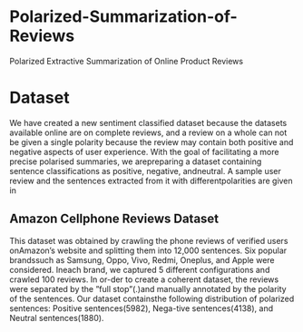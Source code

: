 # Polarized-Summarization-of-Reviews
Polarized Extractive Summarization of Online Product Reviews

# Dataset
We have created a new sentiment classified dataset because the datasets available online are on complete reviews, and a review on a whole can not be given a single polarity because the review may contain both positive and negative aspects of user experience. With the goal of facilitating a more precise polarised summaries, we arepreparing a dataset containing sentence classifications as positive, negative, andneutral. A sample user review and the sentences extracted from it with differentpolarities are given in


## Amazon Cellphone Reviews Dataset
This dataset was obtained by crawling the phone reviews of verified users onAmazon’s website and splitting them into 12,000 sentences. Six popular brandssuch as Samsung, Oppo, Vivo, Redmi, Oneplus, and Apple were considered. Ineach brand, we captured 5 different configurations and crawled 100 reviews. In or-der to create a coherent dataset, the reviews were separated by the ”full stop”(.)and manually annotated by the polarity of the sentences. Our dataset containsthe following distribution of polarized sentences: Positive sentences(5982), Nega-tive sentences(4138), and Neutral sentences(1880).
